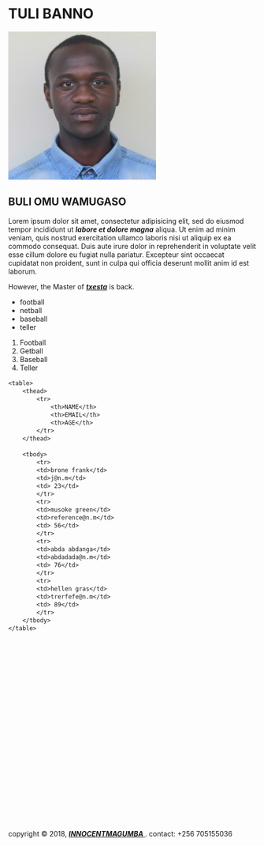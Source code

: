 
<html>
<head>
	<title>tulibanno.com</title>
</head>
<body>
	<h1>TULI BANNO </h1><img src="stdphoto.png">
	<h2>BULI OMU WAMUGASO</h2>
	<p> Lorem ipsum dolor sit amet, consectetur adipisicing elit, sed do eiusmod
	tempor incididunt ut <strong><em>labore et dolore magna</em></strong> aliqua. Ut enim ad minim veniam,
	quis nostrud exercitation ullamco laboris nisi ut aliquip ex ea commodo
	consequat. Duis aute irure dolor in reprehenderit in voluptate velit esse
	cillum dolore eu fugiat nulla pariatur. Excepteur sint occaecat cupidatat non
	proident, sunt in culpa qui officia deserunt mollit anim id est laborum.
	<div> However, the Master of <strong><em><a href="https://www.youtube.com/watch?v=4yRbweGhYdM" target="-blank">txesta</a></em></strong>  is back.</div>
	<ul>
		<li>football</li>
		<li>netball</li>
		<li>baseball</li>
		<li>teller</li>
	</ul>
	<ol>
		<li>Football</li>
		<li>Getball</li>
		<li>Baseball</li>
		<li>Teller</li>
	</ol>
	</p>
	
	
	<table>
		<thead>
			<tr>
				<th>NAME</th>
				<th>EMAIL</th>
				<th>AGE</th>
			</tr>
		</thead>

		<tbody>
			<tr>
			<td>brone frank</td>
			<td>j@n.m</td>
			<td> 23</td>
			</tr>
			<tr>
			<td>musoke green</td>
			<td>reference@n.m</td>
			<td> 56</td>
			</tr>
			<tr>
			<td>abda abdanga</td>
			<td>abdadada@n.m</td>
			<td> 76</td>
			</tr>
			<tr>
			<td>hellen gras</td>
			<td>trerfefe@n.m</td>
			<td> 89</td>
			</tr>
		</tbody>
	</table>

<div style="margin-top: 400px"></div>
<footer>
	 <p>copyright &copy; 2018, <a href="stdphoto.png"> <strong><em> INNOCENTMAGUMBA</em> </strong></a>. contact: +256 705155036</p>

</footer>
</body>

</html>